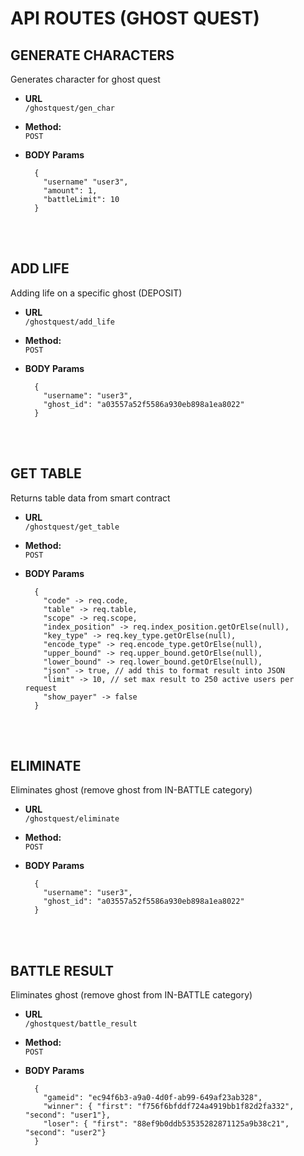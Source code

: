 # API ROUTES (GHOST QUEST)

**GENERATE CHARACTERS**
----
Generates character for ghost quest

* **URL** <br />
  `/ghostquest/gen_char`

* **Method:** <br />
  `POST`

*  **BODY Params** <br />
    ```text
	  {
	    "username" "user3",
	    "amount": 1,
	    "battleLimit": 10
	  }
   ```

<br />
<br />

**ADD LIFE**
----
Adding life on a specific ghost (DEPOSIT)

* **URL** <br />
  `/ghostquest/add_life`

* **Method:** <br />
  `POST`

*  **BODY Params** <br />
    ```text
	  {
	    "username": "user3",
	    "ghost_id": "a03557a52f5586a930eb898a1ea8022"
	  }
   ```

<br />
<br />

**GET TABLE**
----
Returns table data from smart contract

* **URL** <br />
  `/ghostquest/get_table`

* **Method:** <br />
  `POST`

*  **BODY Params** <br />
    ```text
	  {
	    "code" -> req.code,
	    "table" -> req.table,
	    "scope" -> req.scope,
	    "index_position" -> req.index_position.getOrElse(null),
	    "key_type" -> req.key_type.getOrElse(null),
	    "encode_type" -> req.encode_type.getOrElse(null),
	    "upper_bound" -> req.upper_bound.getOrElse(null),
	    "lower_bound" -> req.lower_bound.getOrElse(null),
	    "json" -> true, // add this to format result into JSON
	    "limit" -> 10, // set max result to 250 active users per request
	    "show_payer" -> false
	  }
   ```

<br />
<br />

**ELIMINATE**
----
Eliminates ghost (remove ghost from IN-BATTLE category)

* **URL** <br />
  `/ghostquest/eliminate`

* **Method:** <br />
  `POST`

*  **BODY Params** <br />
    ```text
	  {
	    "username": "user3",
	    "ghost_id": "a03557a52f5586a930eb898a1ea8022"
	  }
   ```

<br />
<br />

**BATTLE RESULT**
----
Eliminates ghost (remove ghost from IN-BATTLE category)

* **URL** <br />
  `/ghostquest/battle_result`

* **Method:** <br />
  `POST`

*  **BODY Params** <br />
    ```text
	  {
	    "gameid": "ec94f6b3-a9a0-4d0f-ab99-649af23ab328",
	    "winner": { "first": "f756f6bfddf724a4919bb1f82d2fa332", "second": "user1"},
	    "loser": { "first": "88ef9b0ddb53535282871125a9b38c21", "second": "user2"}
	  }
   ```

<br />
<br />

